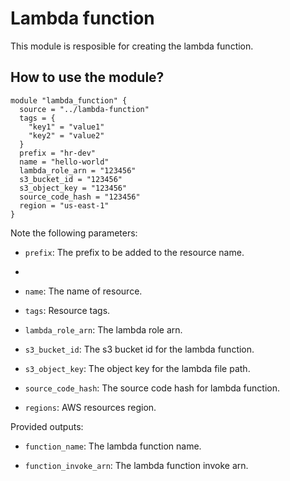 # Lambda function

This module is resposible for creating the lambda function.


## How to use the module?


```hcl
module "lambda_function" {
  source = "../lambda-function"
  tags = {
    "key1" = "value1"
    "key2" = "value2"
  }
  prefix = "hr-dev"
  name = "hello-world"
  lambda_role_arn = "123456"
  s3_bucket_id = "123456"
  s3_object_key = "123456"
  source_code_hash = "123456"  
  region = "us-east-1"  
}
```

Note the following parameters:

* `prefix`: The prefix to be added to the resource name.
* 
* `name`: The name of resource.

* `tags`: Resource tags.

* `lambda_role_arn`: The lambda role arn.
  
* `s3_bucket_id`: The s3 bucket id for the lambda function.

* `s3_object_key`: The object key for the lambda file path.

* `source_code_hash`: The source code hash for lambda function.

* `regions`: AWS resources region.

Provided outputs:

* `function_name`: The lambda function name.

* `function_invoke_arn`: The lambda function invoke arn.
